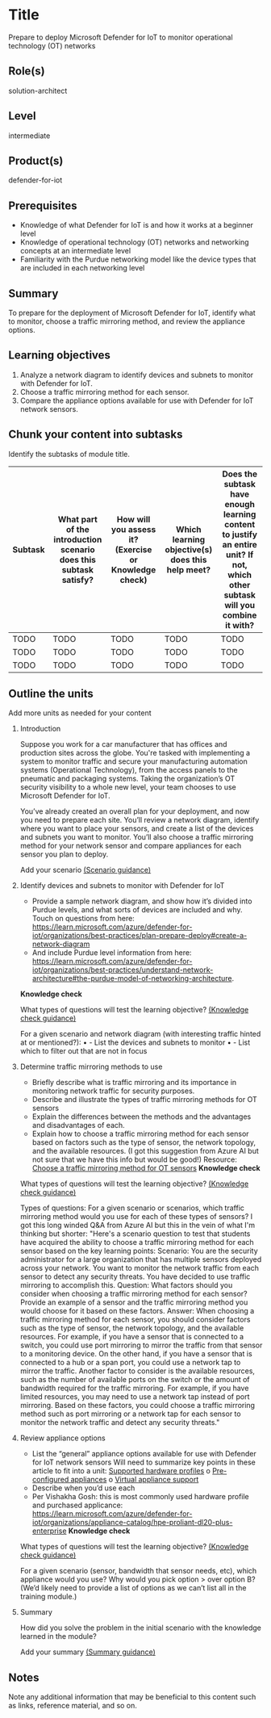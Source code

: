 # Title

Prepare to deploy Microsoft Defender for IoT to monitor operational technology (OT) networks

## Role(s)

solution-architect

## Level

intermediate

## Product(s)

defender-for-iot

## Prerequisites

- Knowledge of what Defender for IoT is and how it works at a beginner level
- Knowledge of operational technology (OT) networks and networking concepts at an intermediate level
- Familiarity with the Purdue networking model like the device types that are included in each networking level


## Summary

To prepare for the deployment of Microsoft Defender for IoT, identify what to monitor, choose a traffic mirroring method, and review the appliance options.


## Learning objectives

1. Analyze a network diagram to identify devices and subnets to monitor with Defender for IoT.
1. Choose a traffic mirroring method for each sensor.
1. Compare the appliance options available for use with Defender for IoT network sensors.

## Chunk your content into subtasks

Identify the subtasks of module title.

| Subtask | What part of the introduction scenario does this subtask satisfy? | How will you assess it? (Exercise or Knowledge check) | Which learning objective(s) does this help meet? | Does the subtask have enough learning content to justify an entire unit? If not, which other subtask will you combine it with? |
| ---- | ---- | ---- | ---- | ---- |
| TODO | TODO | TODO | TODO | TODO |
| TODO | TODO | TODO | TODO | TODO |
| TODO | TODO | TODO | TODO | TODO |

## Outline the units

Add more units as needed for your content

1. Introduction

    Suppose you work for a car manufacturer that has offices and production sites across the globe. You're tasked with implementing a system to monitor traffic and secure your manufacturing automation systems (Operational Technology), from the access panels to the pneumatic and packaging systems. Taking the organization’s OT security visibility to a whole new level, your team chooses to use Microsoft Defender for IoT.

   You’ve already created an overall plan for your deployment, and now you need to prepare each site. You’ll review a network diagram, identify where you want to place your sensors, and create a list of the devices and subnets you want to monitor. You’ll also choose a traffic mirroring method for your network sensor and compare appliances for each sensor you plan to deploy.


    Add your scenario [(Scenario guidance)](https://review.learn.microsoft.com/help/learn/id-guidance-scenarios)

1. Identify devices and subnets to monitor with Defender for IoT

    - Provide a sample network diagram, and show how it’s divided into Purdue levels, and what sorts of devices are included and why. Touch on questions from here:
    https://learn.microsoft.com/azure/defender-for-iot/organizations/best-practices/plan-prepare-deploy#create-a-network-diagram 
    - And include Purdue level information from here: https://learn.microsoft.com/azure/defender-for-iot/organizations/best-practices/understand-network-architecture#the-purdue-model-of-networking-architecture. 


    **Knowledge check**

    What types of questions will test the learning objective? [(Knowledge check guidance)](https://review.learn.microsoft.com/help/learn/id-guidance-knowledge-check)

    For a given scenario and network diagram (with interesting traffic hinted at or mentioned?):
•	- List the devices and subnets to monitor
•	- List which to filter out that are not in focus


1. Determine traffic mirroring methods to use

    - Briefly describe what is traffic mirroring and its importance in monitoring network traffic for security purposes.
    - Describe and illustrate the types of traffic mirroring methods for OT sensors
    - Explain the differences between the methods and the advantages and disadvantages of each.
    - Explain how to choose a traffic mirroring method for each sensor based on factors such as the type of sensor, the network topology, and the available resources. (I got this suggestion from Azure AI but not sure that we have this info but would be good!)
    Resource: [Choose a traffic mirroring method for OT sensors](https://learn.microsoft.com/azure/defender-for-iot/organizations/best-practices/traffic-mirroring-methods)
    **Knowledge check**

    What types of questions will test the learning objective? [(Knowledge check guidance)](https://review.learn.microsoft.com/help/learn/id-guidance-knowledge-check)

     Types of questions: For a given scenario or scenarios, which traffic mirroring method would you use for each of these types of sensors? I got this long winded Q&A from Azure AI but this in the vein of what I'm thinking but shorter: "Here's a scenario question to test that students have acquired the ability to choose a traffic mirroring method for each sensor based on the key learning points:
     Scenario: You are the security administrator for a large organization that has multiple sensors deployed across your network. You want to monitor the network traffic from each sensor to detect any security threats. You have decided to use traffic mirroring to accomplish this.
     Question: What factors should you consider when choosing a traffic mirroring method for each sensor? Provide an example of a sensor and the traffic mirroring method you would choose for it based on these factors.
     Answer: When choosing a traffic mirroring method for each sensor, you should consider factors such as the type of sensor, the network topology, and the available resources. For example, if you have a sensor that is connected to a switch, you could use port mirroring to mirror the traffic from that sensor to a monitoring device. On the other hand, if you have a sensor that is connected to a hub or a span port, you could use a network tap to mirror the traffic. Another factor to consider is the available resources, such as the number of available ports on the switch or the amount of bandwidth required for the traffic mirroring. For example, if you have limited resources, you may need to use a network tap instead of port mirroring. Based on these factors, you could choose a traffic mirroring method such as port mirroring or a network tap for each sensor to monitor the network traffic and detect any security threats."

1. Review appliance options
   - List the “general” appliance options available for use with Defender for IoT network sensors
     Will need to summarize key points in these article to fit into a unit:
	[Supported hardware profiles](https://learn.microsoft.com/azure/defender-for-iot/organizations/ot-appliance-sizing)
o	[Pre-configured appliances](https://learn.microsoft.com/azure/defender-for-iot/organizations/ot-pre-configured-appliances)
o	[Virtual appliance support](https://learn.microsoft.com/azure/defender-for-iot/organizations/ot-virtual-appliances) 
   - Describe when you’d use each
   - Per Vishakha Gosh: this is most commonly used hardware profile and purchased applicance: https://learn.microsoft.com/azure/defender-for-iot/organizations/appliance-catalog/hpe-proliant-dl20-plus-enterprise
   **Knowledge check**

    What types of questions will test the learning objective? [(Knowledge check guidance)](https://review.learn.microsoft.com/help/learn/id-guidance-knowledge-check)
   
    For a given scenario (sensor, bandwidth that sensor needs, etc), which appliance would you use? Why would you pick option > over option B? (We’d likely need to provide a list of options as we can’t list all in the training module.)


1. Summary

    How did you solve the problem in the initial scenario with the knowledge learned in the module? 
    
    Add your summary [(Summary guidance)](https://review.learn.microsoft.com/help/learn/id-guidance-module-summary-unit)

## Notes

Note any additional information that may be beneficial to this content such as links, reference material, and so on.